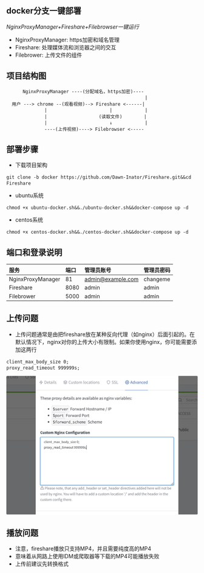 ## docker分支一键部署

*NginxProxyManager+Fireshare+Filebrowser一键运行*
- NginxProxyManager: https加密和域名管理
- Fireshare: 处理媒体流和浏览器之间的交互
- Filebrower: 上传文件的组件

## 项目结构图
```
      NginxProxyManager ----(分配域名，https加密)----
                                                   |
  用户 ---> chrome --(观看视频)--> Fireshare <------|
              |                       |            |
              |                   (读取文件)        |
              |                       ↓            |
              ----(上传视频)----> Filebrowser <-----
```

## 部署步骤
- 下载项目架构
```
git clone -b docker https://github.com/Dawn-Inator/Fireshare.git&&cd Fireshare
```

- ubuntu系统
```
chmod +x ubuntu-docker.sh&&./ubuntu-docker.sh&&docker-compose up -d
```
- centos系统
```
chmod +x centos-docker.sh&&./centos-docker.sh&&docker-compose up -d
```

## 端口和登录说明
| 服务 | 端口 | 管理员账号 | 管理员密码 |
|:--- |:--- |:--- |:--- |
| NginxProxyManager | 81 | admin@example.com | changeme |
| Fireshare | 8080 | admin | admin |
| Filebrower | 5000 | admin | admin |

## 上传问题
- 上传问题通常是由把fireshare放在某种反向代理（如nginx）后面引起的。在默认情况下，nginx对你的上传大小有限制。如果你使用nginx，你可能需要添加这两行
```
client_max_body_size 0;
proxy_read_timeout 999999s;
```
![](./imgs/10ne8e2-2.webp)

## 播放问题
- 注意，fireshare播放只支持MP4，并且需要纯度高的MP4
- 意味着从网路上使用IDM或爬取器等下载的MP4可能播放失败
- 上传前建议先转换格式 

